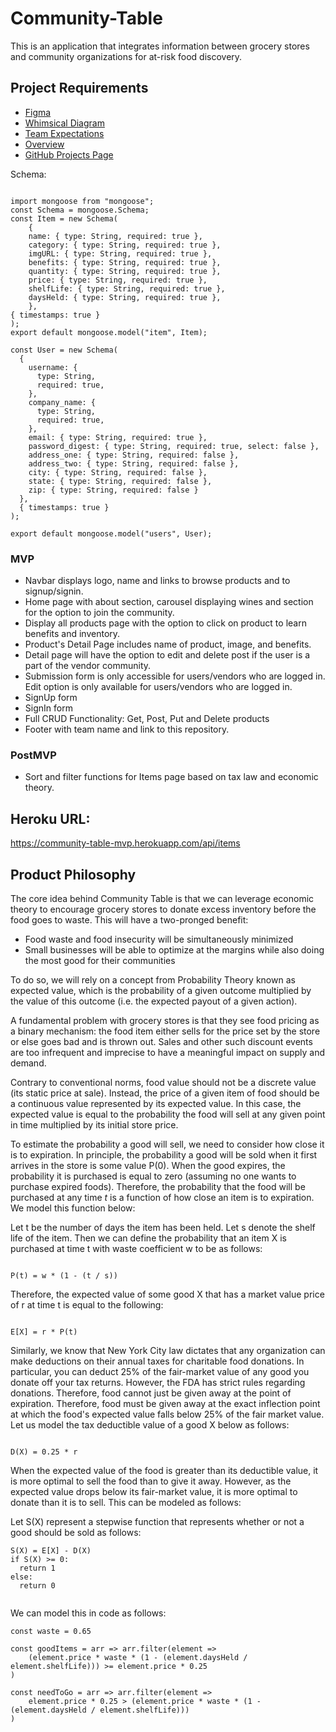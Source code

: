 # Community-Table

This is an application that integrates information between grocery stores and community organizations for at-risk food discovery.


## Project Requirements

<ul>
  <li><a href="https://www.figma.com/file/kYEHNajx152CqwGqjgOip3/Community-Table?node-id=0%3A1">Figma</a></li>
  <li><a href="https://whimsical.com/community-table-FoZPsH8zCzsDTT1oWdAS1V">Whimsical Diagram</a></li>
  <li><a href="https://docs.google.com/document/d/1OzatiZ3santSrK4_rQHGPNGZ-xBpKb39n5eck1PhdOM/edit?usp=sharing">Team Expectations</a></li>
  <li><a href="https://docs.google.com/document/d/1_X-6IAQKls_ZJ4oxxiJzS5EmqE0wVMx_C_3YDJvBLYQ/edit?usp=sharing">Overview</a></li>
  <li><a href="https://github.com/robisonJohn/Community-Table/projects/1?add_cards_query=is%3Aopen">GitHub Projects Page</a></li>
</ul>

<p>Schema: </p>

```

import mongoose from "mongoose";
const Schema = mongoose.Schema;
const Item = new Schema(
    {
    name: { type: String, required: true },
    category: { type: String, required: true },
    imgURL: { type: String, required: true },
    benefits: { type: String, required: true },
    quantity: { type: String, required: true },
    price: { type: String, required: true },
    shelfLife: { type: String, required: true },
    daysHeld: { type: String, required: true },
    },
{ timestamps: true }
);
export default mongoose.model("item", Item);

const User = new Schema(
  {
    username: {
      type: String,
      required: true,
    },
    company_name: {
      type: String,
      required: true,
    },
    email: { type: String, required: true },
    password_digest: { type: String, required: true, select: false },
    address_one: { type: String, required: false },
    address_two: { type: String, required: false },
    city: { type: String, required: false },
    state: { type: String, required: false },
    zip: { type: String, required: false }
  },
  { timestamps: true }
);

export default mongoose.model("users", User);
```

### MVP

- Navbar displays logo, name and links to browse products and to signup/signin.
- Home page with about section, carousel displaying wines and section for the option to join the community.
- Display all products page with the option to click on product to learn benefits and inventory.
- Product's Detail Page includes name of product, image, and benefits.
- Detail page will have the option to edit and delete post if the user is a part of the vendor community.
- Submission form is only accessible for users/vendors who are logged in.
  Edit option is only available for users/vendors who are logged in.
- SignUp form
- SignIn form
- Full CRUD Functionality: Get, Post, Put and Delete products
- Footer with team name and link to this repository.

### PostMVP

- Sort and filter functions for Items page based on tax law and economic theory.

## Heroku URL:

https://community-table-mvp.herokuapp.com/api/items

## Product Philosophy

<p>The core idea behind Community Table is that we can leverage economic theory to encourage grocery stores to donate excess inventory before the food goes to waste. This will have a two-pronged benefit: </p>
<ul>
  <li>Food waste and food insecurity will be simultaneously minimized</li>
  <li>Small businesses will be able to optimize at the margins while also doing the most good for their communities</li>
</ul>

<p>To do so, we will rely on a concept from Probability Theory known as expected value, which is the probability of a given outcome multiplied by the value of this outcome (i.e. the expected payout of a given action).</p> 

<p>A fundamental problem with grocery stores is that they see food pricing as a binary mechanism: the food item either sells for the price set by the store or else goes bad and is thrown out. Sales and other such discount events are too infrequent and imprecise to have a meaningful impact on supply and demand.</p>

<p>Contrary to conventional norms, food value should not be a discrete value (its static price at sale). Instead, the price of a given item of food should be a continuous value represented by its expected value. In this case, the expected value is equal to the probability the food will sell at any given point in time multiplied by its initial store price.</p>

<p>To estimate the probability a good will sell, we need to consider how close it is to expiration. In principle, the probability a good will be sold when it first arrives in the store is some value P(0). When the good expires, the probability it is purchased is equal to zero (assuming no one wants to purchase expired foods). Therefore, the probability that the food will be purchased at any time <em>t</em> is a function of how close an item is to expiration. We model this function below:</p>

<p>Let t be the number of days the item has been held. Let s denote the shelf life of the item. Then we can define the probability that an item X is purchased at time t with waste coefficient w to be as follows: </p>

```

P(t) = w * (1 - (t / s))

```

<p>Therefore, the expected value of some good X that has a market value price of r at time t is equal to the following: </p>

```

E[X] = r * P(t)

```

<p>Similarly, we know that New York City law dictates that any organization can make deductions on their annual taxes for charitable food donations. In particular, you can deduct 25% of the fair-market value of any good you donate off your tax returns. However, the FDA has strict rules regarding donations. Therefore, food cannot just be given away at the point of expiration. Therefore, food must be given away at the exact inflection point at which the food's expected value falls below 25% of the fair market value. Let us model the tax deductible value of a good X below as follows: </p>

```

D(X) = 0.25 * r

```

<p>When the expected value of the food is greater than its deductible value, it is more optimal to sell the food than to give it away. However, as the expected value drops below its fair-market value, it is more optimal to donate than it is to sell. This can be modeled as follows: </p>

<p>Let S(X) represent a stepwise function that represents whether or not a good should be sold as follows: </p>

```
S(X) = E[X] - D(X)
if S(X) >= 0:
  return 1
else:
  return 0
  
```

  
<p>We can model this in code as follows:</p>


```
const waste = 0.65

const goodItems = arr => arr.filter(element => 
    (element.price * waste * (1 - (element.daysHeld / element.shelfLife))) >= element.price * 0.25
)

const needToGo = arr => arr.filter(element => 
    element.price * 0.25 > (element.price * waste * (1 - (element.daysHeld / element.shelfLife)))
)

```



